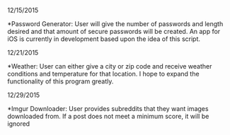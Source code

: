 12/15/2015 

   *Password Generator: User will give the number of passwords and length desired and that amount of secure passwords will be created. An app for iOS is currently in development based upon the idea of this script.

12/21/2015

   *Weather: User can either give a city or zip code and receive weather conditions and temperature for that location. I hope to expand the functionality of this program greatly.

12/29/2015

  *Imgur Downloader: User provides subreddits that they want images downloaded from. If a post does not meet a minimum score, it will be ignored
